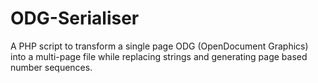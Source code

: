 ODG-Serialiser
==============

A PHP script to transform a single page ODG (OpenDocument Graphics) into a multi-page file while replacing strings and generating page based number sequences.
